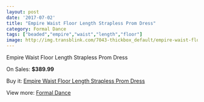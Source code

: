 ```yaml
---
layout: post
date: '2017-07-02'
title: "Empire Waist Floor Length Strapless Prom Dress"
category: Formal Dance
tags: ["beaded","empire","waist","length","floor"]
image: http://img.transblink.com/7043-thickbox_default/empire-waist-floor-length-strapless-prom-dress.jpg
---
```

Empire Waist Floor Length Strapless Prom Dress

On Sales: **$389.99**
<a href="https://www.transblink.com/en/formal-dance/2277-empire-waist-floor-length-strapless-prom-dress.html"><amp-img layout="responsive" width="600" height="600" src="//img.transblink.com/7043-thickbox_default/empire-waist-floor-length-strapless-prom-dress.jpg" alt="Empire Waist Floor Length Strapless Prom Dress 0" /></a>
<a href="https://www.transblink.com/en/formal-dance/2277-empire-waist-floor-length-strapless-prom-dress.html"><amp-img layout="responsive" width="600" height="600" src="//img.transblink.com/7044-thickbox_default/empire-waist-floor-length-strapless-prom-dress.jpg" alt="Empire Waist Floor Length Strapless Prom Dress 1" /></a>

Buy it: [Empire Waist Floor Length Strapless Prom Dress](https://www.transblink.com/en/formal-dance/2277-empire-waist-floor-length-strapless-prom-dress.html "Empire Waist Floor Length Strapless Prom Dress")

View more: [Formal Dance](https://www.transblink.com/en/6-formal-dance "Formal Dance")